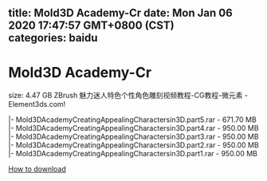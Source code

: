 
title: Mold3D Academy-Cr
date: Mon Jan 06 2020 17:47:57 GMT+0800 (CST)    
categories: baidu
---

# Mold3D Academy-Cr
size: 4.47 GB
 ZBrush 魅力迷人特色个性角色雕刻视频教程-CG教程-微元素 - Element3ds.com!
 
|- Mold3DAcademyCreatingAppealingCharactersin3D.part5.rar - 671.70 MB
|- Mold3DAcademyCreatingAppealingCharactersin3D.part4.rar - 950.00 MB
|- Mold3DAcademyCreatingAppealingCharactersin3D.part3.rar - 950.00 MB
|- Mold3DAcademyCreatingAppealingCharactersin3D.part2.rar - 950.00 MB
|- Mold3DAcademyCreatingAppealingCharactersin3D.part1.rar - 950.00 MB

[How to download](https://bpcam.bemobtrk.com/go/2ceec3aa-1ca2-46d6-b9ff-aaa5c184517c?jno=5101)